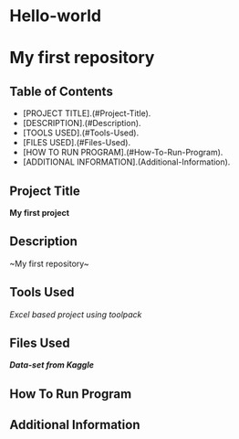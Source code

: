 # Hello-world
# My first repository   

## Table of Contents   

- [PROJECT TITLE].(#Project-Title).  
- [DESCRIPTION].(#Description).     
- [TOOLS USED].(#Tools-Used).   
- [FILES USED].(#Files-Used).   
- [HOW TO RUN PROGRAM].(#How-To-Run-Program).    
- [ADDITIONAL INFORMATION].(Additional-Information).

## Project Title   

**My first project**

## Description

~My first repository~

## Tools Used

*Excel based project using toolpack*

## Files Used

***Data-set from Kaggle***

## How To Run Program    



## Additional Information
